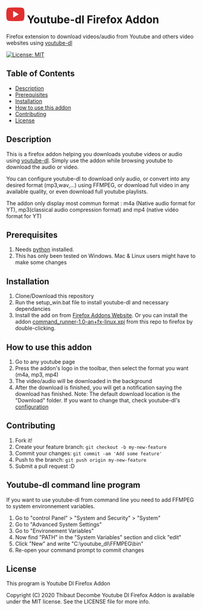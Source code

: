 # ![youtube-dl-firefox-addon](./add-on/icons/YT_icon48.png) Youtube-dl Firefox Addon
 Firefox extension to download videos/audio from Youtube and others video websites using [youtube-dl](https://github.com/rg3/youtube-dl)

[![License: MIT](https://img.shields.io/badge/License-MIT-yellow.svg)](https://opensource.org/licenses/MIT)

## Table of Contents

 * [Description](#Description)
 * [Prerequisites](#prerequisites)
 * [Installation](#Installation)
 * [How to use this addon](#how-to-use-this-addon)
 * [Contributing](#Contributing)
 * [License](#license)

## Description

This is a firefox addon helping you downloads youtube videos or audio using [youtube-dl](https://github.com/rg3/youtube-dl).
Simply use the addon while browsing youtube to download the audio or video.

You can configure youtube-dl to download only audio, or convert into any desired format (mp3,wav,...) using FFMPEG, or download full video in any available quality, or even download full youtube playlists. 

The addon only display most commun format : m4a (Native audio format for YT), mp3(classical audio compression format) and mp4 (native vidéo format for YT)

## Prerequisites

1. Needs [python](https://www.python.org/downloads/windows/) installed. 
2. This has only been tested on Windows. Mac & Linux users might have to make some changes

## Installation

1. Clone/Download this repository
2. Run the setup_win.bat file to install youtube-dl and necessary dependancies 
3. Install the add on from [Firefox Addons Website](https://addons.mozilla.org/en-US/firefox/addon/youtube-dl-for-linux/). Or you can install the addon [command_runner-1.0-an+fx-linux.xpi](./command_runner-1.0-an+fx-linux.xpi?raw=true) from this repo to firefox by double-clicking.

## How to use this addon

1. Go to any youtube page
2. Press the addon's logo in the toolbar, then select the format you want (m4a, mp3, mp4)
3. The video/audio will be downloaded in the background
4. After the download is finished, you will get a notification saying the download has finished. 
Note: The default download location is the "Download" folder. If you want to change that, check youtube-dl's [configuration](https://github.com/ytdl-org/youtube-dl#configuration)

## Contributing
 
1. Fork it!
2. Create your feature branch: `git checkout -b my-new-feature`
3. Commit your changes: `git commit -am 'Add some feature'`
4. Push to the branch: `git push origin my-new-feature`
5. Submit a pull request :D

## Youtube-dl command line program

If you want to use youtube-dl from command line you need to add FFMPEG to system environnement variables.

1. Go to "control Panel" > "System and Security" > "System"
2. Go to "Advanced System Settings"
3. Go to "Environement Variables"
4. Now find "PATH" in the "System Variables" section and click "edit"
5. Click "New" and write "C:\youtube_dl\FFMPEG\bin"
6. Re-open your command prompt to commit changes

## License

This program is Youtube Dl Firefox Addon

Copyright (C) 2020  Thibaut Decombe
Youtube Dl Firefox Addon is available under the MIT license. See the LICENSE file for more info.